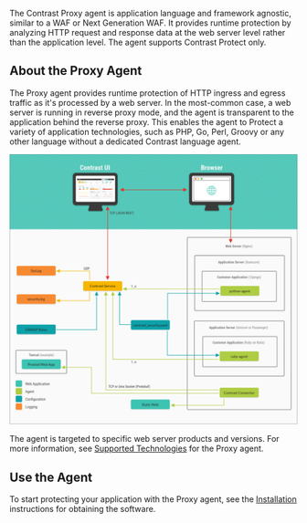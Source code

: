 <!--
title: "Contrast Proxy Agent Overview"
description: "Overview of the Contrast Proxy agent"
tags: "installation agent webserver proxy nginx overview"
-->

The Contrast Proxy agent is application language and framework agnostic, similar to a WAF or Next Generation WAF. It provides runtime protection by analyzing HTTP request and response data at the web server level rather than the application level. The agent supports Contrast Protect only.

## About the Proxy Agent

The Proxy agent provides runtime protection of HTTP ingress and egress traffic as it's processed by a web server. In the most-common case, a web server is running in reverse proxy mode, and the agent is transparent to the application behind the reverse proxy. This enables the agent to Protect a variety of application technologies, such as PHP, Go, Perl, Groovy or any other language without a dedicated Contrast language agent.

<a href="assets/images/Proxy-agent-diagram.png" rel="lightbox" title="Proxy agent architecture"><img class="thumbnail" src="assets/images/Proxy-agent-diagram.png"/></a>

The agent is targeted to specific web server products and versions. For more information, see [Supported Technologies](installation-proxy.html#proxy-supported) for the Proxy agent. 

## Use the Agent

To start protecting your application with the Proxy agent, see the [Installation](installation-proxy.html#proxy-install) instructions for obtaining the software.
